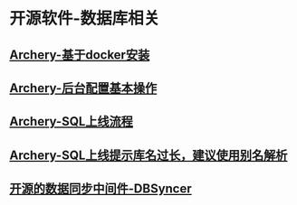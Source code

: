 # 开源软件-数据库相关

## [Archery-基于docker安装](1_Archery_Install_Docker.md)

## [Archery-后台配置基本操作](2_Archery_config.md)

## [Archery-SQL上线流程](3_Archery_online.md)

## [Archery-SQL上线提示库名过长，建议使用别名解析](4.sql-bieming.md)

## [开源的数据同步中间件-DBSyncer](开源的数据同步中间件-DBSyncer.md)